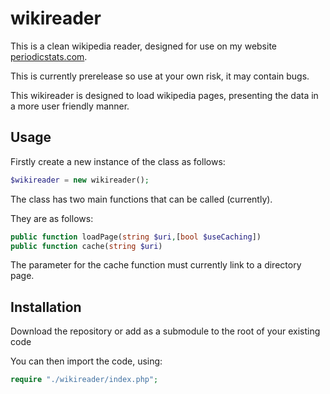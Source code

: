 # wikireader
This is a clean wikipedia reader, designed for use on my website [periodicstats.com](https://periodicstats.com).

This is currently prerelease so use at your own risk, it may contain bugs.

This wikireader is designed to load wikipedia pages, presenting the data in a more user friendly manner.

## Usage

Firstly create a new instance of the class as follows:

```php
$wikireader = new wikireader();
```

The class has two main functions that can be called (currently).

They are as follows:

```php
public function loadPage(string $uri,[bool $useCaching])
public function cache(string $uri)
```

The parameter for the cache function must currently link to a directory page.

## Installation

Download the repository or add as a submodule to the root of your existing code

You can then import the code, using:
```php
require "./wikireader/index.php";
```
